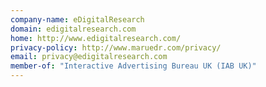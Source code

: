 ```yaml
---
company-name: eDigitalResearch
domain: edigitalresearch.com
home: http://www.edigitalresearch.com/
privacy-policy: http://www.maruedr.com/privacy/
email: privacy@edigitalresearch.com
member-of: "Interactive Advertising Bureau UK (IAB UK)"
---
```




